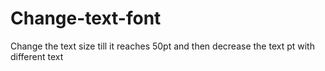 # Change-text-font
Change the text size till it reaches 50pt and then decrease the text pt with different text
